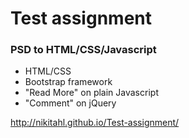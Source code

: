 # Test assignment

### PSD to HTML/CSS/Javascript

* HTML/CSS
* Bootstrap framework
* "Read More" on plain Javascript
* "Comment" on jQuery

http://nikitahl.github.io/Test-assignment/
